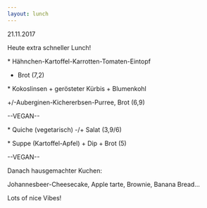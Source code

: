 ```yaml
---
layout: lunch
---
```



21.11.2017

Heute extra schneller Lunch!

\* H&auml;hnchen-Kartoffel-Karrotten-Tomaten-Eintopf

+ Brot (7,2)

\* Kokoslinsen + ger&ouml;steter K&uuml;rbis + Blumenkohl

+/-Auberginen-Kichererbsen-Purree, Brot (6,9)

--VEGAN--

\* Quiche (vegetarisch) -/+ Salat (3,9/6)

\* Suppe (Kartoffel-Apfel) + Dip + Brot (5)

--VEGAN--

Danach hausgemachter Kuchen:

Johannesbeer-Cheesecake, Apple tarte, Brownie, Banana Bread...

Lots of nice Vibes!